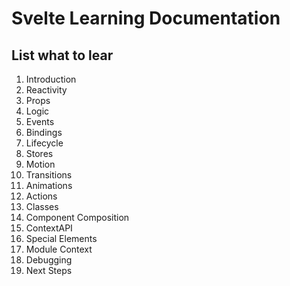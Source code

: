 # Svelte Learning Documentation
## List what to lear
1. Introduction
2. Reactivity
3. Props
4. Logic
5. Events
6. Bindings
7. Lifecycle
8. Stores
9. Motion
10. Transitions
11. Animations
12. Actions
13. Classes
14. Component Composition
15. ContextAPI
16. Special Elements
17. Module Context
18. Debugging
19. Next Steps